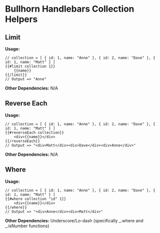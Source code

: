 # Bullhorn Handlebars Collection Helpers

## Limit

**Usage:**

    // collection = [ { id: 1, name: "Anne" }, { id: 2, name: "Dave" }, { id: 1, name: "Matt" } ]
    {{#limit collection 1}}
        {{name}}
    {{/limit}}
    // Output => "Anne"

**Other Dependencies:** N/A

## Reverse Each

**Usage:**

    // collection = [ { id: 1, name: "Anne" }, { id: 2, name: "Dave" }, { id: 1, name: "Matt" } ]
    {{#reverseEach collection}}
        <div>{{name}}</div>
    {{/reverseEach}}
    // Output => "<div>Matt</div><div>Dave</div><div>Anne</div>"

**Other Dependencies:** N/A

## Where

**Usage:**

    // collection = [ { id: 1, name: "Anne" }, { id: 2, name: "Dave" }, { id: 1, name: "Matt" } ]
    {{#where collection "id" 1}}
        <div>{{name}}</div>
    {{/where}}
    // Output => "<div>Anne</div><div>Matt</div>"

**Other Dependencies:** Underscore/Lo-dash (specifically _.where and _.isNumber functions)
